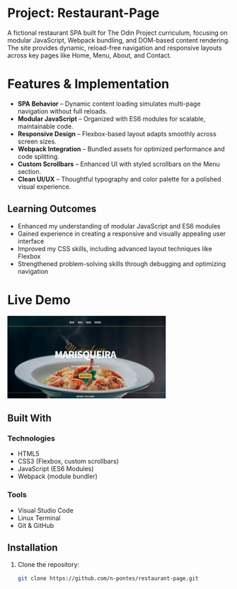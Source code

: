 # Project: Restaurant-Page
A fictional restaurant SPA built for The Odin Project curriculum, focusing on modular JavaScript, Webpack bundling, and DOM-based content rendering. The site provides dynamic, reload-free navigation and responsive layouts across key pages like Home, Menu, About, and Contact.

# Features & Implementation
+ **SPA Behavior** – Dynamic content loading simulates multi-page navigation without full reloads.
+ **Modular JavaScript** – Organized with ES6 modules for scalable, maintainable code.
+ **Responsive Design** – Flexbox-based layout adapts smoothly across screen sizes.
+ **Webpack Integration** – Bundled assets for optimized performance and code splitting.
+ **Custom Scrollbars** – Enhanced UI with styled scrollbars on the Menu section.
+ **Clean UI/UX** – Thoughtful typography and color palette for a polished visual experience.

## Learning Outcomes
+ Enhanced my understanding of modular JavaScript and ES6 modules
+ Gained experience in creating a responsive and visually appealing user interface
+ Improved my CSS skills, including advanced layout techniques like Flexbox
+ Strengthened problem-solving skills through debugging and optimizing navigation

# Live Demo
<img src="./src/images/ScreenshotA.png" width="358">

## Built With
### Technologies
+ HTML5
+ CSS3 (Flexbox, custom scrollbars)
+ JavaScript (ES6 Modules)
+ Webpack (module bundler)

### Tools
+ Visual Studio Code
+ Linux Terminal
+ Git & GitHub

## Installation
1. Clone the repository:
   ```sh
   git clone https://github.com/n-pontes/restaurant-page.git